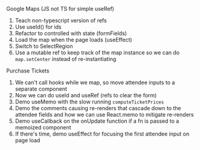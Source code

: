 Google Maps (JS not TS for simple useRef)

1.  Teach non-typescript version of refs
2.  Use useId() for ids
3.  Refactor to controlled with state (formFields)
4.  Load the map when the page loads (useEffect)
5.  Switch to SelectRegion
6.  Use a mutable ref to keep track of the map instance so we can do `map.setCenter` instead of re-instantiating

Purchase Tickets

1.  We can't call hooks while we map, so move attendee inputs to a separate component
2.  Now we can do useId and useRef (refs to clear the form)
3.  Demo useMemo with the slow running `computeTicketPrices`
4.  Demo the comments causing re-renders that cascade down to the attendee fields and how we can use React.memo to mitigate re-renders
5.  Demo useCallback on the onUpdate function if a fn is passed to a memoized component
6.  If there's time, demo useEffect for focusing the first attendee input on page load
